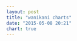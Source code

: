```yaml
---
layout: post
title: "wanikani charts"
date: "2015-05-08 20:21"
chart: true
---
```


<script type="text/javascript">
    // https://developers.google.com/chart/interactive/docs/gallery/annotationchart
    google.load('visualization', '1', {'packages':['annotationchart']});

    // Set a callback to run when the Google Visualization API is loaded.
    google.setOnLoadCallback(drawGID);

    function drawGID() {
        var queryString = encodeURIComponent('SELECT A, B, C, D');
        var query = new google.visualization.Query(
            'https://docs.google.com/spreadsheets/d/1Zb61QlJVS81XDmSOOj_eY-Xj098DKNKKxGLSuKL8_Ss/gviz/tq?gid=0&headers=1&tq=' + queryString);
        query.send(handleQueryResponse);
    }

    function handleQueryResponse(response) {
        if (response.isError()) {
            alert('Error in query: ' + response.getMessage() + ' ' + response.getDetailedMessage());
            return;
        }

        var data = response.getDataTable();

        start = new Date();
        start.setDate(start.getDate() - 5);

        var chart = new google.visualization.AnnotationChart(document.getElementById('chart_div'));
        var options = {
            displayAnnotations: true,
            zoomStartTime: start,
        };
        chart.draw(data, options);
    }
</script>

<div id="chart_div" style="width:400; height:300"></div>
